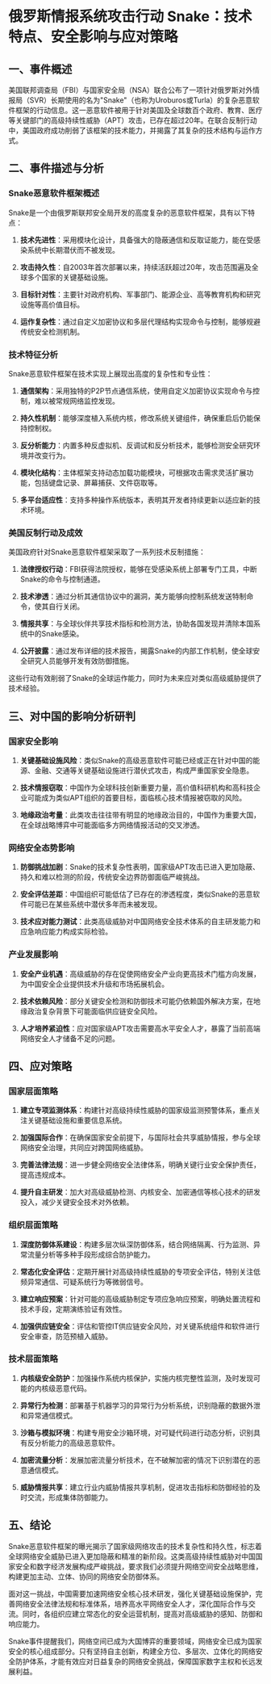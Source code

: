  # 俄罗斯情报系统攻击行动 Snake：技术特点、安全影响与应对策略

## 一、事件概述

美国联邦调查局（FBI）与国家安全局（NSA）联合公布了一项针对俄罗斯对外情报局（SVR）长期使用的名为"Snake"（也称为Uroburos或Turla）的复杂恶意软件框架的行动信息。这一恶意软件被用于针对美国及全球数百个政府、教育、医疗等关键部门的高级持续性威胁（APT）攻击，已存在超过20年。在联合反制行动中，美国政府成功削弱了该框架的技术能力，并揭露了其复杂的技术结构与运作方式。

## 二、事件描述与分析

### Snake恶意软件框架概述

Snake是一个由俄罗斯联邦安全局开发的高度复杂的恶意软件框架，具有以下特点：

1. **技术先进性**：采用模块化设计，具备强大的隐蔽通信和反取证能力，能在受感染系统中长期潜伏而不被发现。

2. **攻击持久性**：自2003年首次部署以来，持续活跃超过20年，攻击范围遍及全球多个国家的关键基础设施。

3. **目标针对性**：主要针对政府机构、军事部门、能源企业、高等教育机构和研究设施等高价值目标。

4. **运作复杂性**：通过自定义加密协议和多层代理结构实现命令与控制，能够规避传统安全检测机制。

### 技术特征分析

Snake恶意软件框架在技术实现上展现出高度的复杂性和专业性：

1. **通信架构**：采用独特的P2P节点通信系统，使用自定义加密协议实现命令与控制，难以被常规网络监控发现。

2. **持久性机制**：能够深度植入系统内核，修改系统关键组件，确保重启后仍能保持控制权。

3. **反分析能力**：内置多种反虚拟机、反调试和反分析技术，能够检测安全研究环境并改变行为。

4. **模块化结构**：主体框架支持动态加载功能模块，可根据攻击需求灵活扩展功能，包括键盘记录、屏幕捕获、文件窃取等。

5. **多平台适应性**：支持多种操作系统版本，表明其开发者持续更新以适应新的技术环境。

### 美国反制行动及成效

美国政府针对Snake恶意软件框架采取了一系列技术反制措施：

1. **法律授权行动**：FBI获得法院授权，能够在受感染系统上部署专门工具，中断Snake的命令与控制通道。

2. **技术渗透**：通过分析其通信协议中的漏洞，美方能够向控制系统发送特制命令，使其自行关闭。

3. **情报共享**：与全球伙伴共享技术指标和检测方法，协助各国发现并清除本国系统中的Snake感染。

4. **公开披露**：通过发布详细的技术报告，揭露Snake的内部工作机制，使全球安全研究人员能够开发有效防御措施。

这些行动有效削弱了Snake的全球运作能力，同时为未来应对类似高级威胁提供了技术经验。

## 三、对中国的影响分析研判

### 国家安全影响

1. **关键基础设施风险**：类似Snake的高级恶意软件可能已经或正在针对中国的能源、金融、交通等关键基础设施进行潜伏式攻击，构成严重国家安全隐患。

2. **技术情报窃取**：中国作为全球科技创新重要力量，高价值科研机构和高科技企业可能成为类似APT组织的首要目标，面临核心技术情报被窃取的风险。

3. **地缘政治考量**：此类攻击往往带有明显的地缘政治目的，中国作为重要大国，在全球战略博弈中可能面临多方网络情报活动的交叉渗透。

### 网络安全态势影响

1. **防御挑战加剧**：Snake的技术复杂性表明，国家级APT攻击已进入更加隐蔽、持久和难以检测的阶段，传统安全边界防御面临严峻挑战。

2. **安全评估差距**：中国组织可能低估了已存在的渗透程度，类似Snake的恶意软件可能已在某些系统中潜伏多年而未被发现。

3. **技术应对能力测试**：此类高级威胁对中国网络安全技术体系的自主研发能力和应急响应能力构成实际检验。

### 产业发展影响

1. **安全产业机遇**：高级威胁的存在促使网络安全产业向更高技术门槛方向发展，为中国安全企业提供技术升级和市场拓展机会。

2. **技术依赖风险**：部分关键安全检测和防御技术可能仍依赖国外解决方案，在地缘政治复杂背景下可能面临供应链安全风险。

3. **人才培养紧迫性**：应对国家级APT攻击需要高水平安全人才，暴露了当前高端网络安全人才储备不足的问题。

## 四、应对策略

### 国家层面策略

1. **建立专项监测体系**：构建针对高级持续性威胁的国家级监测预警体系，重点关注关键基础设施和重要信息系统。

2. **加强国际合作**：在确保国家安全前提下，与国际社会共享威胁情报，参与全球网络安全治理，共同应对跨国网络威胁。

3. **完善法律法规**：进一步健全网络安全法律体系，明确关键行业安全保护责任，提高违规成本。

4. **提升自主研发**：加大对高级威胁检测、内核安全、加密通信等核心技术的研发投入，减少关键安全技术对外依赖。

### 组织层面策略

1. **深度防御体系建设**：构建多层次纵深防御体系，结合网络隔离、行为监测、异常流量分析等多种手段形成综合防护能力。

2. **常态化安全评估**：定期开展针对高级持续性威胁的专项安全评估，特别关注低频异常通信、可疑系统行为等微弱信号。

3. **建立响应预案**：针对可能的高级威胁制定专项应急响应预案，明确处置流程和技术手段，定期演练验证有效性。

4. **加强供应链安全**：评估和管控IT供应链安全风险，对关键系统组件和软件进行安全审查，防范预植入威胁。

### 技术层面策略

1. **内核级安全防护**：加强操作系统内核保护，实施内核完整性监测，及时发现可能的内核级恶意代码。

2. **异常行为检测**：部署基于机器学习的异常行为分析系统，识别隐蔽的数据外泄和异常通信模式。

3. **沙箱与模拟环境**：构建专用安全沙箱环境，对可疑代码进行动态分析，识别具有反分析能力的高级恶意软件。

4. **加密流量分析**：发展加密流量分析技术，在不破解加密的情况下识别潜在的恶意通信模式。

5. **威胁情报共享**：建立行业内威胁情报共享机制，促进攻击指标和防御经验的及时交流，形成集体防御能力。

## 五、结论

Snake恶意软件框架的曝光揭示了国家级网络攻击的技术复杂性和持久性，标志着全球网络安全威胁已进入更加隐蔽和精准的新阶段。这类高级持续性威胁对中国国家安全和数字经济发展构成严峻挑战，要求我们必须提升网络空间安全战略思维，构建更加主动、立体、协同的网络安全防御体系。

面对这一挑战，中国需要加速网络安全核心技术研发，强化关键基础设施保护，完善网络安全法律法规和标准体系，培养高水平网络安全人才，深化国际合作与交流。同时，各组织应建立常态化的安全运营机制，提高对高级威胁的感知、防御和响应能力。

Snake事件提醒我们，网络空间已成为大国博弈的重要领域，网络安全已成为国家安全的核心组成部分。只有坚持自主创新，构建全方位、多层次、立体化的网络安全防护体系，才能有效应对日益复杂的网络安全挑战，保障国家数字主权和长远发展利益。